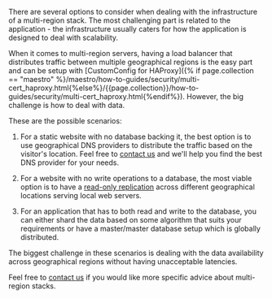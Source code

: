 There are several options to consider when dealing with the infrastructure of a multi-region stack. The most challenging part is related to the application - the infrastructure usually caters for how the application is designed to deal with scalability.

When it comes to multi-region servers, having a load balancer that distributes traffic between multiple geographical regions is the easy part and can be setup with [CustomConfig for HAProxy]({% if page.collection == "maestro" %}/maestro/how-to-guides/security/multi-cert_haproxy.html{%else%}/{{page.collection}}/how-to-guides/security/multi-cert_haproxy.html{%endif%}). However, the big challenge is how to deal with data.

These are the possible scenarios:

1. For a static website with no database backing it, the best option is to use geographical DNS providers to distribute the traffic based on the visitor's location. Feel free to [contact us](mailto:support@cloud66.com) and we'll help you find the best DNS provider for your needs.

2. For a website with no write operations to a database, the most viable option is to have a [read-only replication](/rails/how-to-guides/databases/database-replication.html) across different geographical locations serving local web servers.

3. For an application that has to both read and write to the database, you can either shard the data based on some algorithm that suits your requirements or have a master/master database setup which is globally distributed.

The biggest challenge in these scenarios is dealing with the data availability across geographical regions without having unacceptable latencies.

Feel free to [contact us](mailto:support@cloud66.com) if you would like more specific advice about multi-region stacks.
